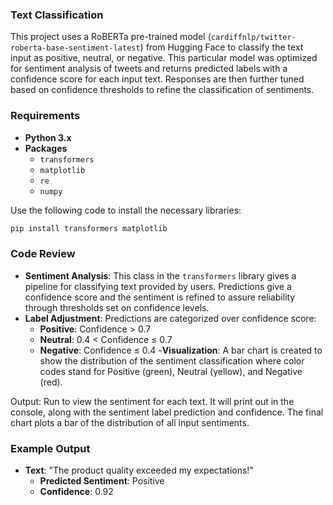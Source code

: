 
### Text Classification

This project uses a RoBERTa pre-trained model (`cardiffnlp/twitter-roberta-base-sentiment-latest`) from Hugging Face to classify the text input as positive, neutral, or negative. This particular model was optimized for sentiment analysis of tweets and returns predicted labels with a confidence score for each input text. Responses are then further tuned based on confidence thresholds to refine the classification of sentiments.

### Requirements
- **Python 3.x**
- **Packages**
	+ `transformers`
	+ `matplotlib`
  + `re`
  + `numpy`

Use the following code to install the necessary libraries:

```bash
pip install transformers matplotlib
```

### Code Review
- **Sentiment Analysis**: This class in the `transformers` library gives a pipeline for classifying text provided by users. Predictions give a confidence score and the sentiment is refined to assure reliability through thresholds set on confidence levels.
- **Label Adjustment**: Predictions are categorized over confidence score:
  - **Positive**: Confidence > 0.7
  - **Neutral**: 0.4 < Confidence ≤ 0.7
  - **Negative**: Confidence ≤ 0.4
-**Visualization**: A bar chart is created to show the distribution of the sentiment classification where color codes stand for Positive (green), Neutral (yellow), and Negative (red).
 
Output:
Run to view the sentiment for each text. It will print out in the console, along with the sentiment label prediction and confidence. The final chart plots a bar of the distribution of all input sentiments.

### Example Output
- **Text**: "The product quality exceeded my expectations!"
  - **Predicted Sentiment**: Positive
  - **Confidence**: 0.92

